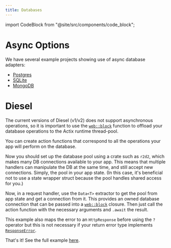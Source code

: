```yaml
---
title: Databases
---
```


import CodeBlock from "@site/src/components/code_block";

# Async Options

We have several example projects showing use of async database adapters:

- [Postgres](https://github.com/actix/examples/tree/master/databases/postgres)
- [SQLite](https://github.com/actix/examples/tree/master/databases/sqlite)
- [MongoDB](https://github.com/actix/examples/tree/master/databases/mongodb)

# Diesel

The current versions of Diesel (v1/v2) does not support asynchronous operations, so it is important to use the [`web::block`][web-block] function to offload your database operations to the Actix runtime thread-pool.

You can create action functions that correspond to all the operations your app will perform on the database.

<CodeBlock example="databases" file="main.rs" section="handler" />

Now you should set up the database pool using a crate such as `r2d2`, which makes many DB connections available to your app. This means that multiple handlers can manipulate the DB at the same time, and still accept new connections. Simply, the pool in your app state. (In this case, it's beneficial not to use a state wrapper struct because the pool handles shared access for you.)

<CodeBlock example="databases" file="main.rs" section="main" />

Now, in a request handler, use the `Data<T>` extractor to get the pool from app state and get a connection from it. This provides an owned database connection that can be passed into a [`web::block`][web-block] closure. Then just call the action function with the necessary arguments and `.await` the result.

This example also maps the error to an `HttpResponse` before using the `?` operator but this is not necessary if your return error type implements [`ResponseError`][response-error].

<CodeBlock example="databases" file="main.rs" section="index" />

That's it! See the full example [here](https://github.com/actix/examples/tree/master/databases/diesel).

[web-block]: https://docs.rs/actix-web/4/actix_web/web/fn.block.html
[response-error]: https://docs.rs/actix-web/4/actix_web/trait.ResponseError.html

